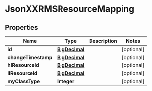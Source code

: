 
# JsonXXRMSResourceMapping

## Properties
Name | Type | Description | Notes
------------ | ------------- | ------------- | -------------
**id** | [**BigDecimal**](BigDecimal.md) |  |  [optional]
**changeTimestamp** | [**BigDecimal**](BigDecimal.md) |  |  [optional]
**hlResourceId** | [**BigDecimal**](BigDecimal.md) |  |  [optional]
**llResourceId** | [**BigDecimal**](BigDecimal.md) |  |  [optional]
**myClassType** | **Integer** |  |  [optional]



